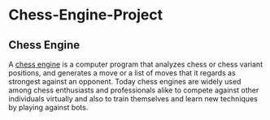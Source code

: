 ﻿# Chess-Engine-Project
 ## Chess Engine
 A [chess engine](https://en.wikipedia.org/wiki/Chess_engine) is a computer program that analyzes chess or chess variant positions, and generates a move or a list of moves that it regards as strongest against an opponent. Today chess engines are widely used among chess enthusiasts and professionals alike to compete against other individuals virtually and also to train themselves and learn new techniques by playing against bots.

